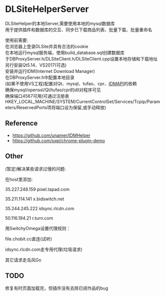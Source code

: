 # DLSiteHelperServer  
DLSiteHelper的本地Server,需要使用本地的mysql数据库  
用于提供插件和数据库的交互、同步已下载商品列表、批量下载、批量重命名  


使用前需要:  
在浏览器上登录DLSite并具有合法的cookie  
在本地运行mysql服务端，使用build_database.sql创建数据库  
于DBProxyServer.h/DLSiteClient.h/DLSiteClient.cpp设置本地存储和下载地址  
另行安装Qt5.14、VS2017(可选)  
安装并运行IDM(Internet Download Manager)  
在DBProxyServer.h中配置本地目录  
(如果不使用VS工程)配置对Qt、mysql、tufao、cpr、[IDMAPI](http://www.internetdownloadmanager.com/support/idm_api.html)的依赖  
确保mysql/openssl/Qt/tufao/cpr的dll对程序可见  
确保端口4567可用(可通过注册表HKEY_LOCAL_MACHINE/SYSTEM/CurrentControlSet/Services/Tcpip/Parameters/ReservedPorts项将端口设为保留,或手动释放)  
  
## Reference  
  
* https://github.com/unamer/IDMHelper  
* https://github.com/sxei/chrome-plugin-demo  

## Other 

(暂定)解决某些请求过慢的问题:

在host里添加:

35.227.248.159 pixel.tapad.com

35.211.114.141 x.bidswitch.net

35.244.245.222 idsync.rlcdn.com

50.116.194.21 r.turn.com

用SwitchyOmega设置代理规则：

file.chobit.cc直连(试听)

idsync.rlcdn.com走专用代理(垃圾请求)

其它请求走岛风Go


## TODO

修复有时页面加载完，但插件没有去除已阅作品的bug
